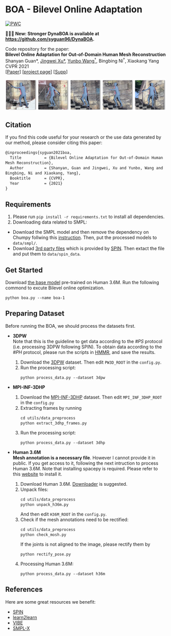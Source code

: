 # BOA - Bilevel Online Adaptation
[![PWC](https://img.shields.io/endpoint.svg?url=https://paperswithcode.com/badge/bilevel-online-adaptation-for-out-of-domain/3d-human-pose-estimation-on-3dpw)](https://paperswithcode.com/sota/3d-human-pose-estimation-on-3dpw?p=bilevel-online-adaptation-for-out-of-domain)

**🌟🌟🌟 New: Stronger DynaBOA is available at https://github.com/syguan96/DynaBOA.**

Code repository for the paper:  
**Bilevel Online Adaptation for Out-of-Domain Human Mesh Reconstruction**  
Shanyan Guan\*, [Jingwei Xu\*](https://scholar.google.com/citations?user=7oepLUoAAAAJ&hl=en), [Yunbo Wang<sup>†</sup>](http://people.csail.mit.edu/yunbo/), Bingbing Ni<sup>†</sup>, Xiaokang Yang  
CVPR 2021  
[[Paper](https://arxiv.org/pdf/2103.16449.pdf)] [[project page](https://sites.google.com/view/humanmeshboa)] [[Supp](https://drive.google.com/file/d/1X2cky7_1StmzYinbcmzLHRT9YX5FMLL-/view?usp=sharing)]

![demo](demo.png)

## Citation
If you find this code useful for your research or the use data generated by our method, please consider citing this paper:
```
@inproceedings{syguan2021boa,
  Title          = {Bilevel Online Adaptation for Out-of-Domain Human Mesh Reconstruction},
  Author         = {Shanyan, Guan and Jingwei, Xu and Yunbo, Wang and Bingbing, Ni and Xiaokang, Yang},
  Booktitle      = {CVPR},
  Year           = {2021}
}
```

## Requirements
1. Please run `pip install -r requirements.txt` to install all dependencies.
2. Downloading data related to SMPL: 
* Download the SMPL model and then remove the dependency on Chumpy follwing this [instruction](https://github.com/vchoutas/smplx/tree/master/tools). Then, put the processed models to `data/smpl/`. 
* Download [3rd party files](http://visiondata.cis.upenn.edu/spin/data.tar.gz) which is provided by [SPIN](https://github.com/nkolot/SPIN). Then extact the file and put them to `data/spin_data`.

## Get Started
Download [the base model](https://drive.google.com/file/d/1kpsCwT6DDtLUHP2IucSKEDxj9wB6vRHz/view?usp=sharing) pre-trained on Human 3.6M. Run the following commond to excute Bilevel online optimization.
```
python boa.py --name boa-1
```

## Preparing Dataset
Before running the BOA, we should process the datasets first. 

- **3DPW**  
Note that this is the guideline to get data according to the *#PS* protocol (i.e. processing 3DPW following SPIN). To obtain data according to the *#PH* protocol, please run the scripts in [HMMR](https://github.com/akanazawa/human_dynamics), and save the results.
  1. Download the [3DPW](https://virtualhumans.mpi-inf.mpg.de/3DPW/) dataset. Then edit `PW3D_ROOT` in the `config.py`.
  2. Run the processing script:
     ```
     python process_data.py --dataset 3dpw
     ```

- **MPI-INF-3DHP**  
  1. Download the [MPI-INF-3DHP](http://gvv.mpi-inf.mpg.de/3dhp-dataset/) dataset. Then edit `MPI_INF_3DHP_ROOT` in the `config.py`
  2. Extracting frames by running 
     ```
     cd utils/data_preprocess
     python extract_3dhp_frames.py
     ```
  3. Run the processing script: 
     ```
     python process_data.py --dataset 3dhp
     ```

- **Human 3.6M**  
**Mesh annotation is a necessary file**. However I cannot provide it in public. If you get access to it, following the next intruction to process Human 3.6M. Note that installing spacepy is required. Please refer to this [website](https://spacepy.github.io/install_linux.html) to install it.
  1. Download Human 3.6M. [Downloader](https://github.com/kotaro-inoue/human3.6m_downloader) is suggested.
  2. Unpack files: 
     ```
     cd utils/data_preprocess
     python unpack_h36m.py
     ```
     And then edit `H36M_ROOT` in the `config.py`.
  3. Check if the mesh annotations need to be rectified:
     ```
     cd utils/data_preprocess
     python check_mosh.py
     ```
     If the joints is not aligned to the image, please rectify them by
     ```
     python rectify_pose.py
     ```
  3. Processing Human 3.6M:  
     ```
     python process_data.py --dataset h36m
     ```

## References
Here are some great resources we benefit:
- [SPIN](https://github.com/nkolot/SPIN)
- [learn2learn](https://github.com/learnables/learn2learn)
- [VIBE](https://github.com/mkocabas/VIBE)
- [SMPL-X](https://github.com/vchoutas/smplx/tree/master/tools)
